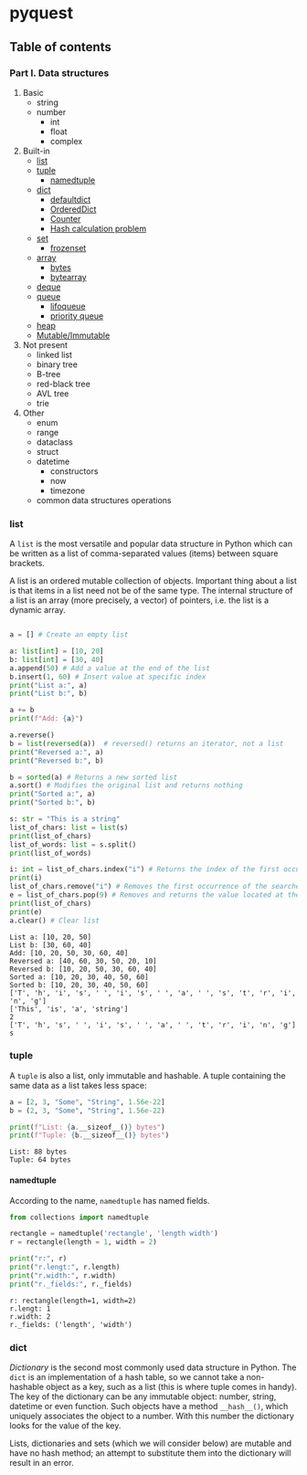 # pyquest


## Table of contents

### Part I. Data structures

1. Basic
    - string
    - number
        - int
        - float
        - complex
2. Built-in
    - [list](#list)
    - [tuple](#tuple)
        - [namedtuple](#namedtuple)
    - [dict](#dict)
        - [defaultdict](#defaultdict)
        - [OrderedDict](#OrderedDict)
        - [Counter](#Counter)
        - [Hash calculation problem](#Hash-calculation-problem)
    - [set](#set)
        - [frozenset](#frozenset)
    - [array](#array)
        - [bytes](#bytes)
        - [bytearray](#bytearray)
    - [deque](#deque)
    - [queue](#queue)
        - [lifoqueue](#lifoqueue)
        - [priority queue](#priority-queue)
    - [heap](#heap)
    - [Mutable/Immutable](#mutable-immutable)
3. Not present
    - linked list
    - binary tree
    - B-tree
    - red-black tree
    - AVL tree
    - trie
4. Other
    - enum
    - range
    - dataclass
    - struct
    - datetime
        - constructors
        - now
        - timezone
    - common data structures operations


### list

A `list` is the most versatile and popular data structure in Python which can be written as a list of comma-separated values (items) between square brackets.  

A list is an ordered mutable collection of objects. Important thing about a list is that items in a list need not be of the same type. The internal structure of a list is an array (more precisely, a vector) of pointers, i.e. the list is a dynamic array.


```python

```


```python
a = [] # Create an empty list

a: list[int] = [10, 20]
b: list[int] = [30, 40]
a.append(50) # Add a value at the end of the list
b.insert(1, 60) # Insert value at specific index
print("List a:", a)
print("List b:", b)

a += b
print(f"Add: {a}")

a.reverse()
b = list(reversed(a))  # reversed() returns an iterator, not a list
print("Reversed a:", a)
print("Reversed b:", b)

b = sorted(a) # Returns a new sorted list
a.sort() # Modifies the original list and returns nothing
print("Sorted a:", a)
print("Sorted b:", b)

s: str = "This is a string"
list_of_chars: list = list(s)
print(list_of_chars)
list_of_words: list = s.split()
print(list_of_words)

i: int = list_of_chars.index("i") # Returns the index of the first occurrence of the item searched for or throws a ValueError exception
print(i)
list_of_chars.remove("i") # Removes the first occurrence of the searched element or throws a ValueError exception
e = list_of_chars.pop(9) # Removes and returns the value located at the index. pop() (with no argument) will remove and return the last item in the list
print(list_of_chars)
print(e)
a.clear() # Clear list
```

    List a: [10, 20, 50]
    List b: [30, 60, 40]
    Add: [10, 20, 50, 30, 60, 40]
    Reversed a: [40, 60, 30, 50, 20, 10]
    Reversed b: [10, 20, 50, 30, 60, 40]
    Sorted a: [10, 20, 30, 40, 50, 60]
    Sorted b: [10, 20, 30, 40, 50, 60]
    ['T', 'h', 'i', 's', ' ', 'i', 's', ' ', 'a', ' ', 's', 't', 'r', 'i', 'n', 'g']
    ['This', 'is', 'a', 'string']
    2
    ['T', 'h', 's', ' ', 'i', 's', ' ', 'a', ' ', 't', 'r', 'i', 'n', 'g']
    s


### tuple

A `tuple` is also a list, only immutable and hashable. A tuple containing the same data as a list takes less space:


```python
a = [2, 3, "Some", "String", 1.56e-22]
b = (2, 3, "Some", "String", 1.56e-22)

print(f"List: {a.__sizeof__()} bytes")
print(f"Tuple: {b.__sizeof__()} bytes")
```

    List: 88 bytes
    Tuple: 64 bytes


#### namedtuple

According to the name, `namedtuple` has named fields.


```python
from collections import namedtuple

rectangle = namedtuple('rectangle', 'length width')
r = rectangle(length = 1, width = 2)

print("r:", r)
print("r.lengt:", r.length)
print("r.width:", r.width)
print("r._fields:", r._fields)
```

    r: rectangle(length=1, width=2)
    r.lengt: 1
    r.width: 2
    r._fields: ('length', 'width')


### dict

_Dictionary_ is the second most commonly used data structure in Python. The `dict` is an implementation of a hash table, so we cannot take a non-hashable object as a key, such as a list (this is where tuple comes in handy). The key of the dictionary can be any immutable object: number, string, datetime or even function. Such objects have a method `__hash__()`, which uniquely associates the object to a number. With this number the dictionary looks for the value of the key.

Lists, dictionaries and sets (which we will consider below) are mutable and have no hash method; an attempt to substitute them into the dictionary will result in an error.




